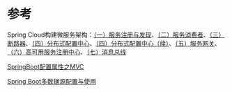 


# 参考

Spring Cloud构建微服务架构：[（一）服务注册与发现](http://blog.didispace.com/springcloud1/)、[（二）服务消费者](http://blog.didispace.com/springcloud2/)、[（三）断路器](http://blog.didispace.com/springcloud3/)、[（四）分布式配置中心](http://blog.didispace.com/springcloud4/)、[（四）分布式配置中心（续）](http://blog.didispace.com/springcloud4-2/)、[（五）服务网关](http://blog.didispace.com/springcloud5/)、[（六）高可用服务注册中心](http://blog.didispace.com/springcloud6/)、[（七）消息总线](http://blog.didispace.com/springcloud7/) <br />

[SpringBoot配置属性之MVC](https://segmentfault.com/a/1190000004315890)

[Spring Boot多数据源配置与使用](http://www.jianshu.com/p/34730e595a8c)